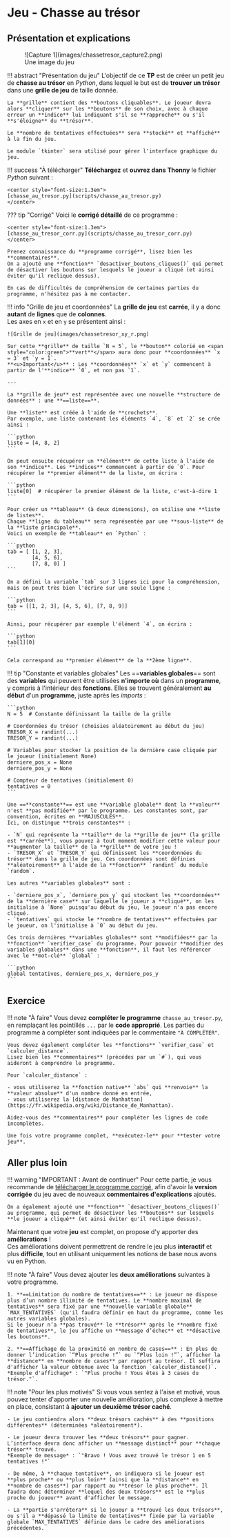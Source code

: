 # Jeu - Chasse au trésor

## Présentation et explications

<figure markdown="span">
  ![Capture 1](images/chassetresor_capture2.png)
  <figcaption>Une image du jeu</figcaption>
</figure>

!!! abstract "Présentation du jeu"
    L'objectif de ce **TP** est de créer un petit jeu de **chasse au trésor** en *Python*, dans lequel le but est de **trouver un trésor** dans une **grille de jeu** de taille donnée.  
    
    La **grille** contient des **boutons cliquables**. Le joueur devra alors **cliquer** sur les **boutons** de son choix, avec à chaque erreur un **indice** lui indiquant s'il se **rapproche** ou s'il **s'éloigne** du **trésor**.

    Le **nombre de tentatives effectuées** sera **stocké** et **affiché** à la fin du jeu.

    Le module `tkinter` sera utilisé pour gérer l'interface graphique du jeu.

!!! success "À télécharger"
    **Téléchargez** et **ouvrez dans Thonny** le fichier *Python* suivant :

    <center style="font-size:1.3em">
    [chasse_au_tresor.py](scripts/chasse_au_tresor.py)
    </center>

??? tip "Corrigé"
    Voici le **corrigé détaillé** de ce programme :

    <center style="font-size:1.3em">
    [chasse_au_tresor_corr.py](scripts/chasse_au_tresor_corr.py)
    </center>

    Prenez connaissance du **programme corrigé**, lisez bien les **commentaires**.  
    On a ajouté une **fonction** `desactiver_boutons_cliques()` qui permet de désactiver les boutons sur lesquels le joueur a cliqué (et ainsi éviter qu'il reclique dessus).

    En cas de difficultés de compréhension de certaines parties du programme, n'hésitez pas à me contacter.

!!! info "Grille de jeu et coordonnées"
    La **grille de jeu** est **carrée**, il y a donc **autant** de **lignes** que de **colonnes**.  
    Les axes en `x` et en `y` se présentent ainsi :

    ![Grille de jeu](images/chassetresor_xy_r.png)

    Sur cette **grille** de taille `N = 5`, le **bouton** colorié en <span style="color:green">**vert**</span> aura donc pour **coordonnées** `x = 3` et `y = 1`.  
    **<u>Important</u>** : Les **coordonnées** `x` et `y` commencent à partir de l'**indice** `0`, et non pas `1`.

    ---

    La **grille de jeu** est représentée avec une nouvelle **structure de données** : une **==liste==**.

    Une **liste** est créée à l'aide de **crochets**.  
    Par exemple, une liste contenant les éléments `4`, `8` et `2` se crée ainsi :

    ```python
    liste = [4, 8, 2]
    ```

    On peut ensuite récupérer un **élément** de cette liste à l'aide de son **indice**. Les **indices** commencent à partir de `0`. Pour récupérer le **premier élément** de la liste, on écrira :

    ```python
    liste[0]  # récupérer le premier élément de la liste, c'est-à-dire 1
    ```

    Pour créer un **tableau** (à deux dimensions), on utilise une **liste de listes**.  
    Chaque **ligne du tableau** sera représentée par une **sous-liste** de la **liste principale**.  
    Voici un exemple de **tableau** en `Python` :

    ```python
    tab = [ [1, 2, 3],
            [4, 5, 6],
            [7, 8, 0] ]
    ```

    On a défini la variable `tab` sur 3 lignes ici pour la compréhension, mais on peut très bien l'écrire sur une seule ligne :

    ```python
    tab = [[1, 2, 3], [4, 5, 6], [7, 8, 9]]
    ```

    Ainsi, pour récupérer par exemple l'élément `4`, on écrira :

    ```python
    tab[1][0]
    ```

    Cela correspond au **premier élément** de la **2ème ligne**.

!!! tip "Constante et variables globales"
    Les ==**variables globales**== sont des **variables** qui peuvent être utilisées **n'importe où** dans un **programme**, y compris à l'intérieur des **fonctions**. Elles se trouvent généralement **au début** d'un **programme**, juste après les *imports* :

    ```python
    N = 5  # Constante définissant la taille de la grille

    # Coordonnées du trésor (choisies aléatoirement au début du jeu)
    TRESOR_X = randint(...)
    TRESOR_Y = randint(...)

    # Variables pour stocker la position de la dernière case cliquée par le joueur (initialement None)
    derniere_pos_x = None
    derniere_pos_y = None

    # Compteur de tentatives (initialement 0)
    tentatives = 0
    ```

    Une ==**constante**== est une **variable globale** dont la **valeur** n'est **pas modifiée** par le programme. Les constantes sont, par convention, écrites en **MAJUSCULES**.  
    Ici, on distingue **trois constantes** :
    
    - `N` qui représente la **taille** de la **grille de jeu** (la grille est **carrée**), vous pouvez à tout moment modifier cette valeur pour **augmenter la taille** de la **grille** de votre jeu !
    - `TRESOR_X` et `TRESOR_Y` qui définissent les **coordonnées du trésor** dans la grille de jeu. Ces coordonnées sont définies **aléatoirement** à l'aide de la **fonction** `randint` du module `random`.
    
    Les autres **variables globales** sont :
    
    - `derniere_pos_x`, `derniere_pos_y` qui stockent les **coordonnées** de la **dernière case** sur laquelle le joueur a **cliqué**, on les initialise à `None` puisqu'au début du jeu, le joueur n'a pas encore cliqué.
    - `tentatives` qui stocke le **nombre de tentatives** effectuées par le joueur, on l'initialise à `0` au début du jeu.

    Ces trois dernières **variables globales** sont **modifiées** par la **fonction** `verifier_case` du programme. Pour pouvoir **modifier des variables globales** dans une **fonction**, il faut les référencer avec le **mot-clé** `global` :

    ```python
    global tentatives, derniere_pos_x, derniere_pos_y
    ```

## Exercice

!!! note "À faire"
    Vous devez **compléter le programme** `chasse_au_tresor.py`, en remplaçant les pointillés `...` par le **code approprié**. Les parties du programme à compléter sont indiquées par le commentaire `"À COMPLÉTER"`.

    Vous devez également compléter les **fonctions** `verifier_case` et `calculer_distance`.  
    Lisez bien les **commentaires** (précédes par un `#`), qui vous aideront à comprendre le programme.

    Pour `calculer_distance` :
    
    - vous utiliserez la **fonction native** `abs` qui **renvoie** la **valeur absolue** d'un nombre donné en entrée,
    - vous utiliserez la [distance de Manhattan](https://fr.wikipedia.org/wiki/Distance_de_Manhattan).

    Aidez-vous des **commentaires** pour compléter les lignes de code incomplètes.

    Une fois votre programme complet, **exécutez-le** pour **tester votre jeu**.

## Aller plus loin

!!! warning "IMPORTANT : Avant de continuer"
    Pour cette partie, je vous recommande de [télécharger le programme corrigé](scripts/chasse_au_tresor_corr.py), afin d'avoir la **version corrigée** du jeu avec de nouveaux **commentaires d'explications** ajoutés.

    On a également ajouté une **fonction** `desactiver_boutons_cliques()` au programme, qui permet de désactiver les **boutons** sur lesquels **le joueur a cliqué** (et ainsi éviter qu'il reclique dessus).

Maintenant que votre **jeu** est complet, on propose d'y apporter des **améliorations** !  
Ces améliorations doivent permettrent de rendre le jeu plus **interactif** et plus **difficile**, tout en utilisant uniquement les notions de base nous avons vu en Python.

!!! note "À faire"
    Vous devez ajouter les **deux améliorations** suivantes à votre programme.

    1. **==Limitation du nombre de tentatives==** : Le joueur ne dispose plus d’un nombre illimité de tentatives. Le **nombre maximal de tentatives** sera fixé par une **nouvelle variable globale** `MAX_TENTATIVES` (qu'il faudra définir en haut du programme, comme les autres variables globales).  
    Si le joueur n’a **pas trouvé** le **trésor** après le **nombre fixé de tentatives**, le jeu affiche un **message d’échec** et **désactive les boutons**.

    2. **==Affichage de la proximité en nombre de cases==** : En plus de donner l’indication `“Plus proche !”` ou `“Plus loin !”`, afficher la **distance** en **nombre de cases** par rapport au trésor. Il suffira d'afficher la valeur obtenue avec la fonction `calculer_distance()`.  
    *Exemple d'affichage* : `"Plus proche ! Vous êtes à 3 cases du trésor."`.

!!! note "Pour les plus motivés"
    Si vous vous sentez à l'aise et motivé, vous pouvez tenter d'apporter une nouvelle amélioration, plus complexe à mettre en place, consistant à **ajouter un deuxième trésor caché**.
    
    - Le jeu contiendra alors **deux trésors cachés** à des **positions différentes** (déterminées *aléatoirement*).

    - Le joueur devra trouver les **deux trésors** pour gagner. L’interface devra donc afficher un **message distinct** pour **chaque trésor** trouvé.  
    *Exemple de message* : `"Bravo ! Vous avez trouvé le trésor 1 en 5 tentatives !"`

    - De même, à **chaque tentative**, on indiquera si le joueur est **plus proche** ou **plus loin** (ainsi que la **distance** en **nombre de cases**) par rapport au **trésor le plus proche**. Il faudra donc déterminer **lequel des deux trésors** est le **plus proche du joueur** avant d'afficher le message.

    - La **partie s'arrêtera** si le joueur a **trouvé les deux trésors**, ou s'il a **dépassé la limite de tentatives** fixée par la variable globale `MAX_TENTATIVES` définie dans le cadre des améliorations précédentes.